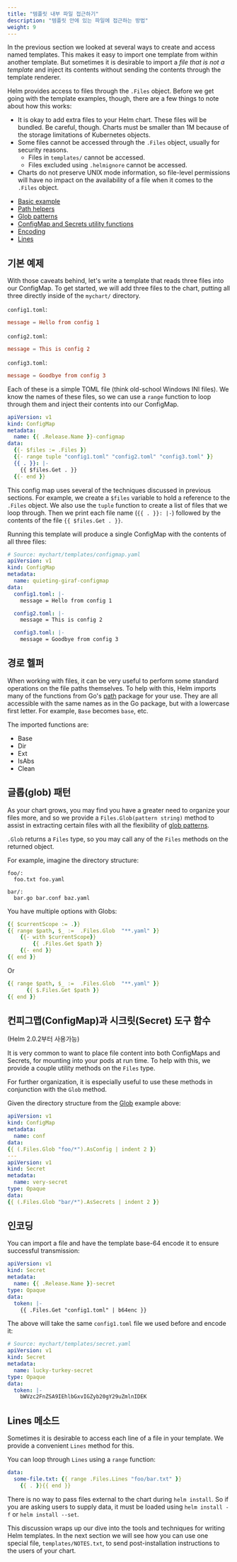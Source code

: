```yaml
---
title: "템플릿 내부 파일 접근하기"
description: "템플릿 안에 있는 파일에 접근하는 방법"
weight: 9
---
```


In the previous section we looked at several ways to create and access named
templates. This makes it easy to import one template from within another
template. But sometimes it is desirable to import a _file that is not a
template_ and inject its contents without sending the contents through the
template renderer.

Helm provides access to files through the `.Files` object. Before we get going
with the template examples, though, there are a few things to note about how
this works:

- It is okay to add extra files to your Helm chart. These files will be bundled.
  Be careful, though. Charts must be smaller than 1M because of the storage
  limitations of Kubernetes objects.
- Some files cannot be accessed through the `.Files` object, usually for
  security reasons.
  - Files in `templates/` cannot be accessed.
  - Files excluded using `.helmignore` cannot be accessed.
- Charts do not preserve UNIX mode information, so file-level permissions will
  have no impact on the availability of a file when it comes to the `.Files`
  object.

<!-- (see https://github.com/jonschlinkert/markdown-toc) -->

<!-- toc -->

- [Basic example](#basic-example)
- [Path helpers](#path-helpers)
- [Glob patterns](#glob-patterns)
- [ConfigMap and Secrets utility functions](#configmap-and-secrets-utility-functions)
- [Encoding](#encoding)
- [Lines](#lines)

<!-- tocstop -->

## 기본 예제

With those caveats behind, let's write a template that reads three files into
our ConfigMap. To get started, we will add three files to the chart, putting all
three directly inside of the `mychart/` directory.

`config1.toml`:

```toml
message = Hello from config 1
```

`config2.toml`:

```toml
message = This is config 2
```

`config3.toml`:

```toml
message = Goodbye from config 3
```

Each of these is a simple TOML file (think old-school Windows INI files). We
know the names of these files, so we can use a `range` function to loop through
them and inject their contents into our ConfigMap.

```yaml
apiVersion: v1
kind: ConfigMap
metadata:
  name: {{ .Release.Name }}-configmap
data:
  {{- $files := .Files }}
  {{- range tuple "config1.toml" "config2.toml" "config3.toml" }}
  {{ . }}: |-
    {{ $files.Get . }}
  {{- end }}
```

This config map uses several of the techniques discussed in previous sections.
For example, we create a `$files` variable to hold a reference to the `.Files`
object. We also use the `tuple` function to create a list of files that we loop
through. Then we print each file name (`{{ . }}: |-`) followed by the contents
of the file `{{ $files.Get . }}`.

Running this template will produce a single ConfigMap with the contents of all
three files:

```yaml
# Source: mychart/templates/configmap.yaml
apiVersion: v1
kind: ConfigMap
metadata:
  name: quieting-giraf-configmap
data:
  config1.toml: |-
    message = Hello from config 1

  config2.toml: |-
    message = This is config 2

  config3.toml: |-
    message = Goodbye from config 3
```

## 경로 헬퍼

When working with files, it can be very useful to perform some standard
operations on the file paths themselves. To help with this, Helm imports many of
the functions from Go's [path](https://golang.org/pkg/path/) package for your
use. They are all accessible with the same names as in the Go package, but with
a lowercase first letter. For example, `Base` becomes `base`, etc.

The imported functions are:
- Base
- Dir
- Ext
- IsAbs
- Clean

## 글롭(glob) 패턴

As your chart grows, you may find you have a greater need to organize your files
more, and so we provide a `Files.Glob(pattern string)` method to assist in
extracting certain files with all the flexibility of [glob
patterns](https://godoc.org/github.com/gobwas/glob).

`.Glob` returns a `Files` type, so you may call any of the `Files` methods on
the returned object.

For example, imagine the directory structure:

```
foo/:
  foo.txt foo.yaml

bar/:
  bar.go bar.conf baz.yaml
```

You have multiple options with Globs:


```yaml
{{ $currentScope := .}}
{{ range $path, $_ :=  .Files.Glob  "**.yaml" }}
    {{- with $currentScope}}
        {{ .Files.Get $path }}
    {{- end }}
{{ end }}
```

Or

```yaml
{{ range $path, $_ :=  .Files.Glob  "**.yaml" }}
      {{ $.Files.Get $path }}
{{ end }}
```

## 컨피그맵(ConfigMap)과 시크릿(Secret) 도구 함수

(Helm 2.0.2부터 사용가능)

It is very common to want to place file content into both ConfigMaps and
Secrets, for mounting into your pods at run time. To help with this, we provide
a couple utility methods on the `Files` type.

For further organization, it is especially useful to use these methods in
conjunction with the `Glob` method.

Given the directory structure from the [Glob](#glob-patterns) example above:

```yaml
apiVersion: v1
kind: ConfigMap
metadata:
  name: conf
data:
{{ (.Files.Glob "foo/*").AsConfig | indent 2 }}
---
apiVersion: v1
kind: Secret
metadata:
  name: very-secret
type: Opaque
data:
{{ (.Files.Glob "bar/*").AsSecrets | indent 2 }}
```

## 인코딩

You can import a file and have the template base-64 encode it to ensure
successful transmission:

```yaml
apiVersion: v1
kind: Secret
metadata:
  name: {{ .Release.Name }}-secret
type: Opaque
data:
  token: |-
    {{ .Files.Get "config1.toml" | b64enc }}
```

The above will take the same `config1.toml` file we used before and encode it:

```yaml
# Source: mychart/templates/secret.yaml
apiVersion: v1
kind: Secret
metadata:
  name: lucky-turkey-secret
type: Opaque
data:
  token: |-
    bWVzc2FnZSA9IEhlbGxvIGZyb20gY29uZmlnIDEK
```

## Lines 메소드

Sometimes it is desirable to access each line of a file in your template. We
provide a convenient `Lines` method for this.

You can loop through `Lines` using a `range` function:

```yaml
data:
  some-file.txt: {{ range .Files.Lines "foo/bar.txt" }}
    {{ . }}{{ end }}
```

There is no way to pass files external to the chart during `helm
install`. So if you are asking users to supply data, it must be loaded using
`helm install -f` or `helm install --set`.

This discussion wraps up our dive into the tools and techniques for writing Helm
templates. In the next section we will see how you can use one special file,
`templates/NOTES.txt`, to send post-installation instructions to the users of
your chart.

